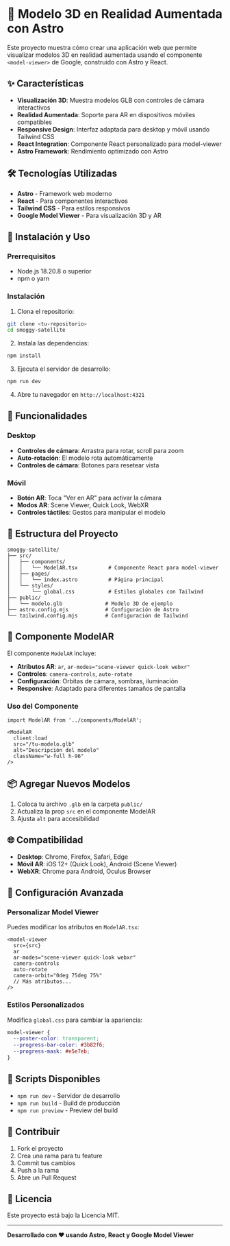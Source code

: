 # 🚀 Modelo 3D en Realidad Aumentada con Astro

Este proyecto muestra cómo crear una aplicación web que permite visualizar modelos 3D en realidad aumentada usando el componente `<model-viewer>` de Google, construido con Astro y React.

## ✨ Características

- **Visualización 3D**: Muestra modelos GLB con controles de cámara interactivos
- **Realidad Aumentada**: Soporte para AR en dispositivos móviles compatibles
- **Responsive Design**: Interfaz adaptada para desktop y móvil usando Tailwind CSS
- **React Integration**: Componente React personalizado para model-viewer
- **Astro Framework**: Rendimiento optimizado con Astro

## 🛠️ Tecnologías Utilizadas

- **Astro** - Framework web moderno
- **React** - Para componentes interactivos
- **Tailwind CSS** - Para estilos responsivos
- **Google Model Viewer** - Para visualización 3D y AR

## 🚀 Instalación y Uso

### Prerrequisitos

- Node.js 18.20.8 o superior
- npm o yarn

### Instalación

1. Clona el repositorio:
```bash
git clone <tu-repositorio>
cd smoggy-satellite
```

2. Instala las dependencias:
```bash
npm install
```

3. Ejecuta el servidor de desarrollo:
```bash
npm run dev
```

4. Abre tu navegador en `http://localhost:4321`

## 📱 Funcionalidades

### Desktop
- **Controles de cámara**: Arrastra para rotar, scroll para zoom
- **Auto-rotación**: El modelo rota automáticamente
- **Controles de cámara**: Botones para resetear vista

### Móvil
- **Botón AR**: Toca "Ver en AR" para activar la cámara
- **Modos AR**: Scene Viewer, Quick Look, WebXR
- **Controles táctiles**: Gestos para manipular el modelo

## 📁 Estructura del Proyecto

```
smoggy-satellite/
├── src/
│   ├── components/
│   │   └── ModelAR.tsx          # Componente React para model-viewer
│   ├── pages/
│   │   └── index.astro          # Página principal
│   └── styles/
│       └── global.css           # Estilos globales con Tailwind
├── public/
│   └── modelo.glb              # Modelo 3D de ejemplo
├── astro.config.mjs            # Configuración de Astro
└── tailwind.config.mjs         # Configuración de Tailwind
```

## 🎯 Componente ModelAR

El componente `ModelAR` incluye:

- **Atributos AR**: `ar`, `ar-modes="scene-viewer quick-look webxr"`
- **Controles**: `camera-controls`, `auto-rotate`
- **Configuración**: Orbitas de cámara, sombras, iluminación
- **Responsive**: Adaptado para diferentes tamaños de pantalla

### Uso del Componente

```tsx
import ModelAR from '../components/ModelAR';

<ModelAR 
  client:load
  src="/tu-modelo.glb" 
  alt="Descripción del modelo"
  className="w-full h-96"
/>
```

## 📦 Agregar Nuevos Modelos

1. Coloca tu archivo `.glb` en la carpeta `public/`
2. Actualiza la prop `src` en el componente ModelAR
3. Ajusta `alt` para accesibilidad

## 🌐 Compatibilidad

- **Desktop**: Chrome, Firefox, Safari, Edge
- **Móvil AR**: iOS 12+ (Quick Look), Android (Scene Viewer)
- **WebXR**: Chrome para Android, Oculus Browser

## 🔧 Configuración Avanzada

### Personalizar Model Viewer

Puedes modificar los atributos en `ModelAR.tsx`:

```tsx
<model-viewer
  src={src}
  ar
  ar-modes="scene-viewer quick-look webxr"
  camera-controls
  auto-rotate
  camera-orbit="0deg 75deg 75%"
  // Más atributos...
/>
```

### Estilos Personalizados

Modifica `global.css` para cambiar la apariencia:

```css
model-viewer {
  --poster-color: transparent;
  --progress-bar-color: #3b82f6;
  --progress-mask: #e5e7eb;
}
```

## 📝 Scripts Disponibles

- `npm run dev` - Servidor de desarrollo
- `npm run build` - Build de producción
- `npm run preview` - Preview del build

## 🤝 Contribuir

1. Fork el proyecto
2. Crea una rama para tu feature
3. Commit tus cambios
4. Push a la rama
5. Abre un Pull Request

## 📄 Licencia

Este proyecto está bajo la Licencia MIT.

---

**Desarrollado con ❤️ usando Astro, React y Google Model Viewer**
